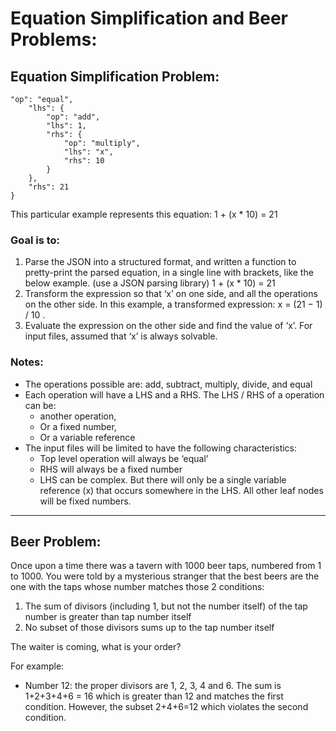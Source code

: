 # Equation Simplification and Beer Problems:

## Equation Simplification Problem:

```{
"op": "equal",
    "lhs": {
        "op": "add",
        "lhs": 1,
        "rhs": {
            "op": "multiply",
            "lhs": "x",
            "rhs": 10
        }
    },
    "rhs": 21
}
```

This particular example represents this equation: 1 + (x \* 10) = 21

### Goal is to:

1. Parse the JSON into a structured format, and written a function to pretty-print the parsed equation, in a single line with brackets, like the below example. (use a JSON parsing library) 1 + (x \* 10) = 21
2. Transform the expression so that ‘x’ on one side, and all the operations on the other side. In this example, a transformed expression: x = (21 − 1) / 10 .
3. Evaluate the expression on the other side and find the value of ‘x’.
   For input files, assumed that ‘x’ is always solvable.

### Notes:

- The operations possible are: add, subtract, multiply, divide, and equal
- Each operation will have a LHS and a RHS. The LHS / RHS of a operation can be:
  - another operation,
  - Or a fixed number,
  - Or a variable reference
- The input files will be limited to have the following characteristics:
  - Top level operation will always be ‘equal’
  - RHS will always be a fixed number
  - LHS can be complex. But there will only be a single variable reference (x) that occurs somewhere in the LHS. All other leaf nodes will be fixed numbers.

---

## Beer Problem:

Once upon a time there was a tavern with 1000 beer taps, numbered from 1 to 1000. You were told by a mysterious stranger that the best beers are the one with the taps whose number matches those 2 conditions:

1. The sum of divisors (including 1, but not the number itself) of the tap number is greater than tap number itself
2. No subset of those divisors sums up to the tap number itself

The waiter is coming, what is your order?

For example:

- Number 12: the proper divisors are 1, 2, 3, 4 and 6. The sum is 1+2+3+4+6 = 16 which is greater than 12 and matches the first condition. However, the subset 2+4+6=12 which violates the second condition.
